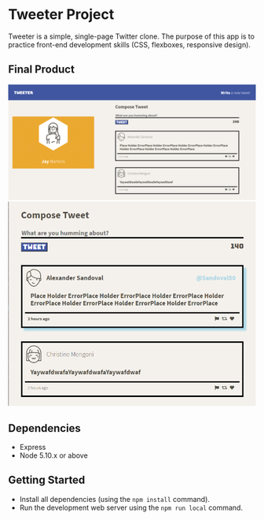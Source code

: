 # Tweeter Project

Tweeter is a simple, single-page Twitter clone. The purpose of this app is to practice front-end development skills (CSS, flexboxes, responsive design).

## Final Product

!["Showing the front page of the app"](./docs/tweeter-front-page.png)
!["Showing the compose new tweet view"](./docs/new-tweet.png)

## Dependencies

- Express
- Node 5.10.x or above

## Getting Started

- Install all dependencies (using the `npm install` command).
- Run the development web server using the `npm run local` command.